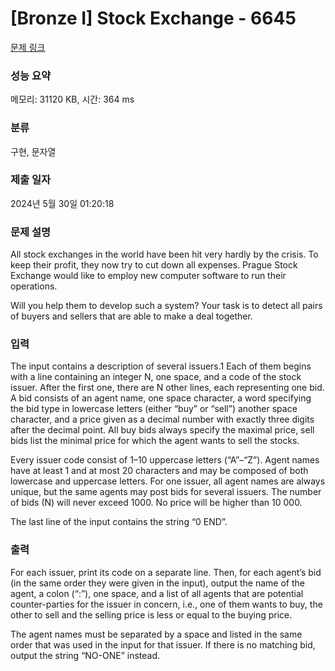 # [Bronze I] Stock Exchange - 6645 

[문제 링크](https://www.acmicpc.net/problem/6645) 

### 성능 요약

메모리: 31120 KB, 시간: 364 ms

### 분류

구현, 문자열

### 제출 일자

2024년 5월 30일 01:20:18

### 문제 설명

<p>All stock exchanges in the world have been hit very hardly by the crisis. To keep their profit, they now try to cut down all expenses. Prague Stock Exchange would like to employ new computer software to run their operations.</p>

<p>Will you help them to develop such a system? Your task is to detect all pairs of buyers and sellers that are able to make a deal together.</p>

### 입력 

 <p>The input contains a description of several issuers.1 Each of them begins with a line containing an integer N, one space, and a code of the stock issuer. After the first one, there are N other lines, each representing one bid. A bid consists of an agent name, one space character, a word specifying the bid type in lowercase letters (either “buy” or “sell”) another space character, and a price given as a decimal number with exactly three digits after the decimal point. All buy bids always specify the maximal price, sell bids list the minimal price for which the agent wants to sell the stocks.</p>

<p>Every issuer code consist of 1–10 uppercase letters (“A”–“Z”). Agent names have at least 1 and at most 20 characters and may be composed of both lowercase and uppercase letters. For one issuer, all agent names are always unique, but the same agents may post bids for several issuers. The number of bids (N) will never exceed 1000. No price will be higher than 10 000.</p>

<p>The last line of the input contains the string “0 END”.</p>

### 출력 

 <p>For each issuer, print its code on a separate line. Then, for each agent’s bid (in the same order they were given in the input), output the name of the agent, a colon (“:”), one space, and a list of all agents that are potential counter-parties for the issuer in concern, i.e., one of them wants to buy, the other to sell and the selling price is less or equal to the buying price.</p>

<p>The agent names must be separated by a space and listed in the same order that was used in the input for that issuer. If there is no matching bid, output the string “NO-ONE” instead.</p>

